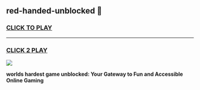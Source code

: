 
## red-handed-unblocked 👋
<h3>
<a href="https://premium.freeplayer.one?title=red-handed-unblocked&ref=14F">CLICK TO PLAY</a></h3>
<hr>

<h3>
<a href="https://premium.freeplayer.one?title=red-handed-unblocked&ref=14F">CLICK 2 PLAY</a>
  
</h3>

<a href="https://premium.freeplayer.one?title=red-handed-unblocked&ref=12F/"><img src="https://clearcache.store/games.png"></a>


**worlds hardest game unblocked: Your Gateway to Fun and Accessible Online Gaming**
